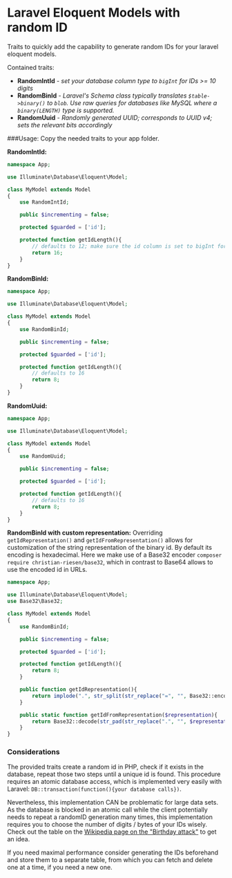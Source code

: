 # Laravel Eloquent Models with random ID
Traits to quickly add the capability to generate random IDs for your laravel eloquent models.

Contained traits:

* __RandomIntId__ - _set your database column type to `bigInt` for IDs >= 10 digits_
* __RandomBinId__ - _Laravel's Schema class typically translates `$table->binary()` to `blob`. Use raw queries for databases like MySQL where a `binary(LENGTH)` type is supported._
* __RandomUuid__ - _Randomly generated UUID; corresponds to UUID v4; sets the relevant bits accordingly_

###Usage:
Copy the needed traits to your app folder.

__RandomIntId:__
```php
namespace App;

use Illuminate\Database\Eloquent\Model;

class MyModel extends Model
{
	use RandomIntId;

    public $incrementing = false;

	protected $guarded = ['id'];

	protected function getIdLength(){
		// defaults to 12; make sure the id column is set to bigInt for >= 10 digits
		return 16;
	}
}
```
__RandomBinId:__
```php
namespace App;

use Illuminate\Database\Eloquent\Model;

class MyModel extends Model
{
	use RandomBinId;

    public $incrementing = false;

	protected $guarded = ['id'];

	protected function getIdLength(){
		// defaults to 16
		return 8;
	}
}
```

__RandomUuid:__
```php
namespace App;

use Illuminate\Database\Eloquent\Model;

class MyModel extends Model
{
	use RandomUuid;

    public $incrementing = false;

	protected $guarded = ['id'];

	protected function getIdLength(){
		// defaults to 16
		return 8;
	}
}
```

__RandomBinId with custom representation:__
Overriding `getIdRepresentation()` and `getIdFromRepresentation()` allows for customization of the string representation of the binary id. By default its encoding is hexadecimal. Here we make use of a Base32 encoder `composer require christian-riesen/base32`, which in contrast to Base64 allows to use the encoded id in URLs.

```php
namespace App;

use Illuminate\Database\Eloquent\Model;
use Base32\Base32;

class MyModel extends Model
{
	use RandomBinId;

    public $incrementing = false;

	protected $guarded = ['id'];

	protected function getIdLength(){
		return 8;
	}

	public function getIdRepresentation(){
		return implode(".", str_split(str_replace("=", "", Base32::encode($this->getKey())), 3));
	}

	public static function getIdFromRepresentation($representation){
		return Base32::decode(str_pad(str_replace(".", "", $representation), 16, "="));
	}
}
```

### Considerations
The provided traits create a random id in PHP, check if it exists in the database, repeat those two steps until a unique id is found. This procedure requires an atomic database access, which is implemented very easily with Laravel: `DB::transaction(function(){your database calls})`.

Nevertheless, this implementation CAN be problematic for large data sets. As the database is blocked in an atomic call while the client potentially needs to repeat a randomID generation many times, this implementation requires you to choose the number of digits / bytes of your IDs wisely. Check out the table on the [Wikipedia page on the "Birthday attack"](https://en.wikipedia.org/wiki/Birthday_attack#Mathematics) to get an idea.

If you need maximal performance consider generating the IDs beforehand and store them to a separate table, from which you can fetch and delete one at a time, if you need a new one.
